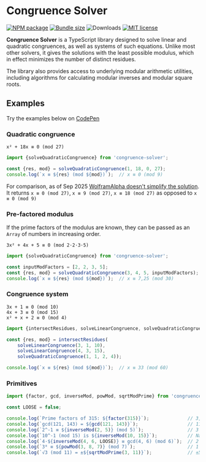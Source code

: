 # Congruence Solver

[![NPM package](https://img.shields.io/npm/v/congruence-solver.svg?style=flat)](https://npmjs.org/package/congruence-solver "View this project on npm")
[![Bundle size](https://img.shields.io/bundlephobia/min/congruence-solver)](https://bundlephobia.com/package/congruence-solver)
![Downloads](https://img.shields.io/npm/dt/congruence-solver)
[![MIT license](https://img.shields.io/badge/license-MIT-brightgreen.svg)](https://opensource.org/licenses/MIT)

**Congruence Solver** is a TypeScript library designed to solve linear and
quadratic congruences, as well as systems of such equations. Unlike most other
solvers, it gives the solutions with the least possible modulus, which in effect
minimizes the number of distinct residues.

The library also provides access to underlying modular arithmetic utilities,
including algorithms for calculating modular inverses and modular square roots.

## Examples

Try the examples below on [CodePen](https://codepen.io/Peter-Pallos/pen/KwKMJOV)

### Quadratic congruence

`x² + 18x ≡ 0 (mod 27)`

```typescript
import {solveQuadraticCongruence} from 'congruence-solver';

const {res, mod} = solveQuadraticCongruence(1, 18, 0, 27);
console.log(`x ≡ ${res} (mod ${mod})`);  // x ≡ 0 (mod 9)
```

For comparison, as of Sep 2025
[WolframAlpha doesn't simplify the solution](https://www.wolframalpha.com/input?i=x%C2%B2%2B18x%E2%89%A10+%28mod+27%29).
It returns `x ≡ 0 (mod 27)`, `x ≡ 9 (mod 27)`, `x ≡ 18 (mod 27)` as opposed to
`x ≡ 0 (mod 9)`

### Pre-factored modulus

If the prime factors of the modulus are known, they can be passed as an `Array` of numbers in increasing order.

`3x² + 4x + 5 ≡ 0 (mod 2·2·3·5)`

```typescript
import {solveQuadraticCongruence} from 'congruence-solver';

const inputModFactors = [2, 2, 3, 5];
const {res, mod} = solveQuadraticCongruence(3, 4, 5, inputModFactors);
console.log(`x ≡ ${res} (mod ${mod})`);  // x ≡ 7,25 (mod 30)
```

### Congruence system

`3x + 1 ≡ 0 (mod 10)`  
`4x + 3 ≡ 0 (mod 15)`  
`x² + x + 2 ≡ 0 (mod 4)`

```typescript
import {intersectResidues, solveLinearCongruence, solveQuadraticCongruence} from 'congruence-solver';

const {res, mod} = intersectResidues(
    solveLinearCongruence(3, 1, 10),
    solveLinearCongruence(4, 3, 15),
    solveQuadraticCongruence(1, 1, 2, 4));

console.log(`x ≡ ${res} (mod ${mod})`);  // x ≡ 33 (mod 60)
```

### Primitives

```typescript
import {factor, gcd, inverseMod, powMod, sqrtModPrime} from 'congruence-solver';

const LOOSE = false;

console.log(`Prime factors of 315: ${factor(315)}`);              // 3,3,5,7
console.log(`gcd(121, 143) = ${gcd(121, 143)}`);                  // 11
console.log(`2^-1 ≡ ${inverseMod(2, 5)} (mod 5)`);                // 3
console.log(`10^-1 (mod 15) is ${inverseMod(10, 15)}`);           // NaN
console.log(`4·${inverseMod(4, 6, LOOSE)} ≡ gcd(4, 6) (mod 6)`);  // 2
console.log(`3⁸ ≡ ${powMod(3, 8, 7)} (mod 7)`);                   // 1
console.log(`√3 (mod 11) = ±${sqrtModPrime(3, 11)}`);             // ±5
```

